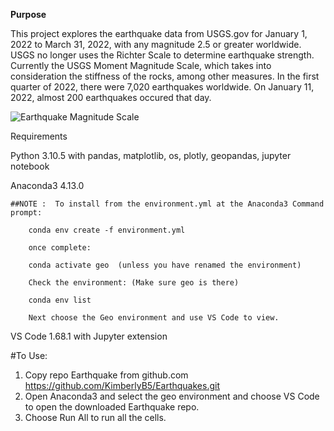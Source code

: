 
**Purpose**

This project explores the earthquake data from USGS.gov for January 1, 2022 to March 31, 2022, with any magnitude 2.5 or greater worldwide.  USGS no longer uses the Richter Scale to determine earthquake strength.  Currently the USGS Moment Magnitude Scale, which takes into consideration the stiffness of the rocks, among other measures.  In the first quarter of 2022, there were 7,020 earthquakes worldwide.  On January 11, 2022, almost 200 earthquakes occured that day.   

![Earthquake Magnitude Scale](https://d9-wret.s3.us-west-2.amazonaws.com/assets/palladium/production/s3fs-public/thumbnails/image/Mag-Energy-Freq-sm.gif)

Requirements

Python 3.10.5 with 
     pandas, matplotlib, os, plotly, geopandas, jupyter notebook

Anaconda3 4.13.0
    
    ##NOTE :  To install from the environment.yml at the Anaconda3 Command prompt:

        conda env create -f environment.yml

        once complete:

        conda activate geo  (unless you have renamed the environment)
        
        Check the environment: (Make sure geo is there)
        
        conda env list

        Next choose the Geo environment and use VS Code to view.

VS Code 1.68.1 with Jupyter extension

#To Use:

1. Copy repo Earthquake from github.com   https://github.com/KimberlyB5/Earthquakes.git
2. Open Anaconda3 and select the geo environment and choose VS Code to open the downloaded Earthquake repo.
3. Choose Run All to run all the cells.

